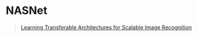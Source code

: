 # NASNet

> [Learning Transferable Architectures for Scalable Image Recognition](https://arxiv.org/pdf/1707.07012.pdf)

